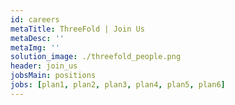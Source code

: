 ```yaml
---
id: careers
metaTitle: ThreeFold | Join Us
metaDesc: ''
metaImg: ''
solution_image: ./threefold_people.png
header: join_us
jobsMain: positions
jobs: [plan1, plan2, plan3, plan4, plan5, plan6]
---
```


<!-- signup: carreers_signup -->